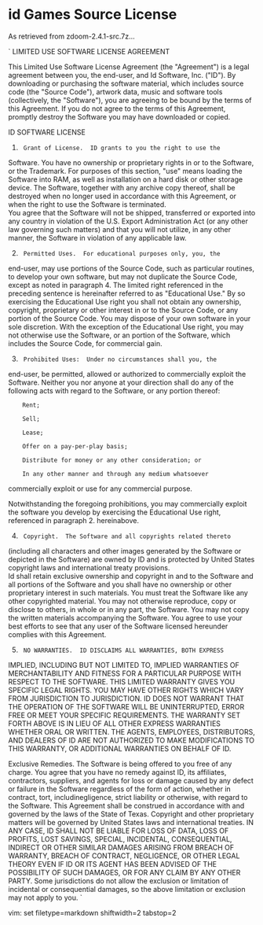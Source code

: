 # id Games Source License #
As retrieved from zdoom-2.4.1-src.7z...

`
      LIMITED USE SOFTWARE LICENSE AGREEMENT

This Limited Use Software License Agreement (the "Agreement")
is a legal agreement between you, the end-user, and Id Software, Inc.
("ID").  By downloading or purchasing the software material, which
includes source code (the "Source Code"), artwork data, music and
software tools (collectively, the "Software"), you are agreeing to
be bound by the terms of this Agreement.  If you do not agree to the
terms of this Agreement, promptly destroy the Software you may have
downloaded or copied.

ID SOFTWARE LICENSE

1.      Grant of License.  ID grants to you the right to use the
Software.  You have no ownership or proprietary rights in or to the 
Software, or the Trademark. For purposes of this section, "use" means 
loading the Software into RAM, as well as installation on a hard disk
or other storage device. The Software, together with any archive copy
thereof, shall be destroyed when no longer used in accordance with 
this Agreement, or when the right to use the Software is terminated.  
You agree that the Software will not be shipped, transferred or 
exported into any country in violation of the U.S. Export 
Administration Act (or any other law governing such matters) and that 
you will not utilize, in any other manner, the Software in violation 
of any applicable law.

2.      Permitted Uses.  For educational purposes only, you, the
end-user, may use portions of the Source Code, such as particular
routines, to develop your own software, but may not duplicate the
Source Code, except as noted in paragraph 4.  The limited right
referenced in the preceding sentence is hereinafter referred to as
"Educational Use."  By so exercising the Educational Use right you
shall not obtain any ownership, copyright, proprietary or other
interest in or to the Source Code, or any portion of the Source
Code.  You may dispose of your own software in your sole discretion.
With the exception of the Educational Use right, you may not
otherwise use the Software, or an portion of the Software, which
includes the Source Code, for commercial gain.

3.      Prohibited Uses:  Under no circumstances shall you, the
end-user, be permitted, allowed or authorized to commercially exploit
the Software. Neither you nor anyone at your direction shall do any
of the following acts with regard to the Software, or any portion
thereof:

        Rent;

        Sell;

        Lease;

        Offer on a pay-per-play basis;

        Distribute for money or any other consideration; or

        In any other manner and through any medium whatsoever
commercially exploit or use for any commercial purpose.

Notwithstanding the foregoing prohibitions, you may commercially
exploit the software you develop by exercising the Educational Use 
right, referenced in paragraph 2. hereinabove.

4.      Copyright.  The Software and all copyrights related thereto 
(including all characters and other images generated by the Software
or depicted in the Software) are owned by ID and is protected by
United States  copyright laws and international treaty provisions.  
Id shall retain exclusive ownership and copyright in and to the
Software and all portions of the Software and you shall have no 
ownership or other proprietary interest in such materials. You must
treat the Software like any other copyrighted material. You may not
otherwise reproduce, copy or disclose to others, in whole or in any
part, the Software.  You may not copy the written materials
accompanying the Software.  You agree to use your best efforts to
see that any user of the Software licensed hereunder complies with
this Agreement.

5.      NO WARRANTIES.  ID DISCLAIMS ALL WARRANTIES, BOTH EXPRESS
IMPLIED, INCLUDING BUT NOT LIMITED TO, IMPLIED WARRANTIES OF
MERCHANTABILITY AND FITNESS FOR A PARTICULAR PURPOSE WITH RESPECT
TO THE SOFTWARE.  THIS LIMITED WARRANTY GIVES YOU SPECIFIC LEGAL
RIGHTS.  YOU MAY HAVE OTHER RIGHTS WHICH VARY FROM JURISDICTION TO
JURISDICTION.  ID DOES NOT WARRANT THAT THE OPERATION OF THE SOFTWARE
WILL BE UNINTERRUPTED, ERROR FREE OR MEET YOUR SPECIFIC REQUIREMENTS.
THE WARRANTY SET FORTH ABOVE IS IN LIEU OF ALL OTHER EXPRESS
WARRANTIES WHETHER ORAL OR WRITTEN.  THE AGENTS, EMPLOYEES, 
DISTRIBUTORS, AND DEALERS OF ID ARE NOT AUTHORIZED TO MAKE 
MODIFICATIONS TO THIS WARRANTY, OR ADDITIONAL WARRANTIES ON BEHALF
OF ID. 

Exclusive Remedies.  The Software is being offered to you
free of any charge.  You agree that you have no remedy against ID, its
affiliates, contractors, suppliers, and agents for loss or damage 
caused by any defect or failure in the Software regardless of the form
of action, whether in contract, tort, includinegligence, strict
liability or otherwise, with regard to the Software.  This Agreement
shall be construed in accordance with and governed by the laws of the
State of Texas.  Copyright and other proprietary matters will be
governed by United States laws and international treaties.  IN ANY 
CASE, ID SHALL NOT BE LIABLE FOR LOSS OF DATA, LOSS OF PROFITS, LOST
SAVINGS, SPECIAL, INCIDENTAL, CONSEQUENTIAL, INDIRECT OR OTHER
SIMILAR DAMAGES ARISING FROM BREACH OF WARRANTY, BREACH OF CONTRACT,
NEGLIGENCE, OR OTHER LEGAL THEORY EVEN IF ID OR ITS AGENT HAS BEEN
ADVISED OF THE POSSIBILITY OF SUCH DAMAGES, OR FOR ANY CLAIM BY ANY
OTHER PARTY. Some jurisdictions do not allow the exclusion or
limitation of incidental or consequential damages, so the above
limitation or exclusion may not apply to you.
`

vim: set filetype=markdown shiftwidth=2 tabstop=2
